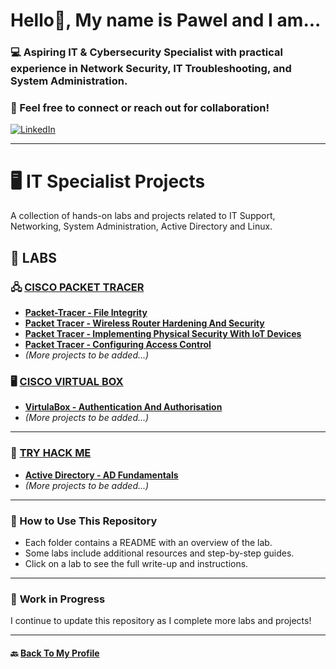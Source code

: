# Hello👋, My name is Pawel and I am...
### 💻 Aspiring IT & Cybersecurity Specialist with practical experience in **Network Security, IT Troubleshooting, and System Administration**.  

### 📩 Feel free to **connect or reach out** for collaboration!  

[![LinkedIn](https://img.shields.io/badge/LinkedIn-blue?logo=linkedin=linkedin&style=for-the-badge)](https://www.linkedin.com/in/paweldrzazga/)

---
# 🖥️ IT Specialist Projects

A collection of hands-on labs and projects related to IT Support, Networking, System Administration, Active Directory and Linux.

## 🔬 LABS  

### 🖧 [CISCO PACKET TRACER](/CISCO/Packet-Tracer)
- **[Packet-Tracer - File Integrity](/CISCO/Packet-Tracer/File_and_Data_Integrity_Checks.md)** 
- **[Packet Tracer - Wireless Router Hardening And Security](/CISCO/Packet-Tracer/Wireless_Router_Hardening_And_Security.md)**  
- **[Packet Tracer - Implementing Physical Security With IoT Devices](/CISCO/Packet-Tracer/Implementing_Physical_Security_With_IoT_Devices.md)**
- **[Packet Tracer - Configuring Access Control](CISCO/Packet-Tracer/Configuring_Access_Control.md)**
- *(More projects to be added...)*

### 🖥️ [CISCO VIRTUAL BOX](/CISCO/VirtualBox)
- **[VirtulaBox - Authentication And Authorisation](/CISCO/VirtualBox/Configure_Authentication_And_Authorization_In_Linux.md)** 
- *(More projects to be added...)*

---
### 💾 [TRY HACK ME](/TryHackMe)
- **[Active Directory - AD Fundamentals](TryHackMe/Active_Directory_Fundamentals.md)** 
- *(More projects to be added...)*

---
### 📌 How to Use This Repository  
- Each folder contains a README with an overview of the lab.  
- Some labs include additional resources and step-by-step guides.  
- Click on a lab to see the full write-up and instructions.  

---
### 📌 **Work in Progress**  
I continue to update this repository as I complete more labs and projects!

---
#### 🔙 **[Back To My Profile](https://github.com/proxymc)**
